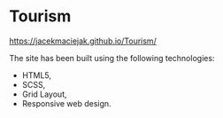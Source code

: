 # Tourism

https://jacekmaciejak.github.io/Tourism/

The site has been built using the following technologies:
- HTML5,
- SCSS,
- Grid Layout,
- Responsive web design. 


